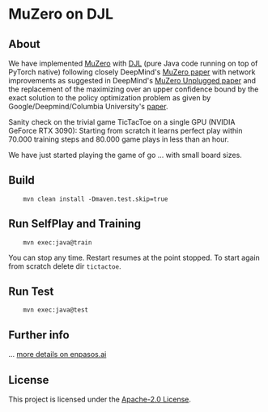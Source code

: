 # MuZero on DJL

## About

We have implemented [MuZero](https://deepmind.com/blog/article/muzero-mastering-go-chess-shogi-and-atari-without-rules)
with [DJL](https://djl.ai/) (pure Java code running on top of PyTorch native) following closely DeepMind's [MuZero paper](https://www.nature.com/articles/s41586-020-03051-4) with 
network improvements as suggested in DeepMind's [MuZero Unplugged paper](https://arxiv.org/abs/2104.06294) and 
the replacement of the maximizing over an upper confidence bound by the exact solution to the policy optimization problem as given by
Google/Deepmind/Columbia University's [paper](http://proceedings.mlr.press/v119/grill20a.html).


Sanity check on the trivial game TicTacToe on a single GPU (NVIDIA GeForce RTX 3090):
Starting from scratch it learns perfect play within 70.000 training steps and 80.000 game plays in less than an hour.

We have just started playing the game of go ... with small board sizes.

## Build

```
    mvn clean install -Dmaven.test.skip=true
```

## Run SelfPlay and Training

```
    mvn exec:java@train
```
You can stop any time. Restart resumes at the point stopped. To start again from scratch delete dir ```tictactoe```.

## Run Test

```
    mvn exec:java@test
```


## Further info

... [more details on enpasos.ai](https://enpasos.ai/)


## License

This project is licensed under the [Apache-2.0 License](LICENSE).
